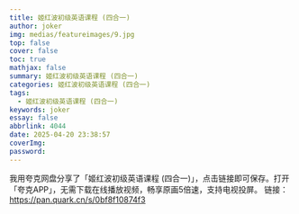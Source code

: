 ```yaml
---
title: 姬红波初级英语课程 (四合一)
author: joker
img: medias/featureimages/9.jpg
top: false
cover: false
toc: true
mathjax: false
summary: 姬红波初级英语课程 (四合一)
categories: 姬红波初级英语课程 (四合一)
tags:
  - 姬红波初级英语课程 (四合一)
keywords: joker
essay: false
abbrlink: 4044
date: 2025-04-20 23:38:57
coverImg:
password:
---
```


我用夸克网盘分享了「姬红波初级英语课程 (四合一)」，点击链接即可保存。打开「夸克APP」，无需下载在线播放视频，畅享原画5倍速，支持电视投屏。
链接：https://pan.quark.cn/s/0bf8f10874f3
